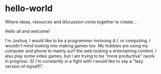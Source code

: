 # hello-world
Where ideas, resources and discussion come together to create...

Hello all and welcome!

I'm Joshua, I would like to be a programmer invloving A.I. or computing.
I wouldn't mind looking into making games too.
My hobbies are using my computer and phone to mainly surf the web looking a entertaining content.
I also play some video games, but I am trying to be "more productive" (work in progress :S)
I'm constantly in a fight with I would like to say a "lazy version of myself!".

